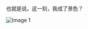 也就是说。这一刻，我成了景色？

![Image 1](https://files.e5n.cc/media_attachments/files/114/279/921/265/549/778/original/72add02f7f568b2b.jpg)